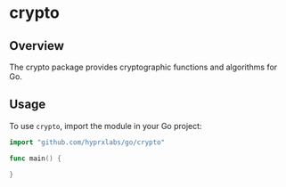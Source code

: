 # crypto

## Overview

The crypto package provides cryptographic functions and algorithms for Go.

## Usage

To use `crypto`, import the module in your Go project:

```go
import "github.com/hyprxlabs/go/crypto"

func main() {

}

```
